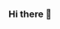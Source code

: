 ### Hi there 👋

<!--
**indjec/indjec** is a ✨ _special_ ✨ repository because its `README.md` (this file) appears on your GitHub profile.

Here are some ideas to get you started:

- 🔭 I’m currently working on Flutter and Node
- 🌱 I’m currently learning React
- 👯 I’m looking to collaborate on Github
- 🤔 I’m looking for help with Django Rest API
- 💬 Ask me about Flutter and other mobile frameworks.
- 📫 How to reach me: ind.jec@gmail.com
- 😄 Pronouns: He/His
- ⚡ Fun fact: I spend 12 hours listening to music.
-->
